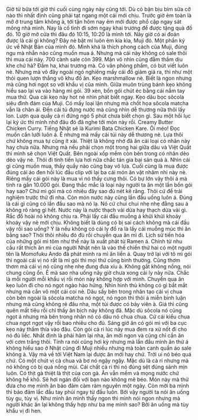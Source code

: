 Giờ từ bữa tới giờ thì cuối cùng ngày này cũng tới. Dù có bận bịu bỉm sữa cỡ nào thì nhất định cũng phải tạt ngang một cái mới chịu. Trước giờ ẻm toàn là mở ở trung tâm không à, tới tận hôm nay ẻm mới được phổ cập ngay sát mông nhà mình. Nay là cố tình đi sớm ngay khai trương để được tặng quà đồ đó. 10 giờ mở cửa thì đâu đó 10:15, 10:20 là mình tới. Nãy giờ có ai đoán được là cái gì không? Đây nè bật mí luôn ẻm kia kìa, Muji đó. Một phần ký ức về Nhật Bản của mình đó. Mình khá là thích phong cách của Muji, đúng ngu mà nhẫn nào cũng muốn mua á. Nhưng mà cái này không có sale thôi thì mua cái này. 700 cành sale còn 399. Mận vô nhìn cũng đằm thắm dịu khe chứ hả? Đầm ha, khai trương mà. Có văn phòng phẩm, có bút viết luôn nè. Nhưng mà vô đây ngoài ngó nghiêng mấy cái đồ giảm giá ra, thì như một thói quen lượn thẳng vô khu đồ ăn. Kẹo marshmallow nè. Biết là ngon nhưng mà cũng hơi ngọt so với khẩu vị của mình. Giữa muôn trùng bánh kẹo không hiểu sao lại va vào hàng mì gói. 39 xèn, bốn gói chút éc bằng cái nắm tay mua thử. Qua cái kẹo này hot nè nhìn phát biết ngay. Kẹo dâu bọc sôcola siêu đình đám của Muji. Có mấy loại lận nhưng mà chốt họa sôcola matcha vẫn là chân ái. Đến cái tủ đựng nước mà cũng nhìn dễ thương nữa thôi lấy lon. Lượn qua quầy cà ri đứng ngó 5 phút chưa biết chọn gì. Sau một hồi lục lại ký ức thì mình nhớ đâu đó đã nghe tới món này rồi. Creamy Butter Chicken Curry. Tiếng Nhật sẽ là Kurimi Bata Chicken Kare. Ôi méo! Đọc muốn cắn lưỡi luôn á. Ê nhưng mà mấy cái túi này dễ thương nè. Lựa thôi chứ không mua tự cũng ít xài. Thiệt là không nhớ đã ăn cái loại có nhân này hay chưa nữa. Nhưng mà nếu phải chọn một trong hai giữa dâu và Việt Quất thì mình sẽ chọn Việt Quất. Bên ngoài xốp mềm còn bên trong có nhân dẻo dẻo vậy nè. Thôi đi tính tiền lựa hơi nữa chắc tán gia bại sản quá à. Nhìn cái gì cũng muốn mua, thấy quầy nào cũng bay vô lựa. Cuối cùng là mua được đúng cái áo đen hồi lúc đầu clip với lại ba cái món ăn vặt nhâm nhi này nè. Riêng mấy cái gói này là mua vì nó thấy cưng thôi. Có bự lớn vậy thôi á mà tính ra gần 10.000 gói. Đang thắc mắc là loại này người ta ăn một lần bốn gói hay sao? Chứ mì gói mà có nhiêu đây sao đủ nét kẽ răng. Thôi cứ để trải nghiệm trước thử đi nha. Còn món nước này cũng lần đầu uống luôn á. Đúng là cái gì cũng có lần đầu sao mà nó lạ. Nó cứ chui chui nhẹ nhẹ đằng sau á không rõ ràng gì hết. Nước này là nước thạch vải dừa hay thạch dừa vải gì. Rắc đổ hoài nó không chịu ra. Phải lấy cái đầu muỗng á khửi khửi khoáy khoáy vậy nè mới chịu. Không biết là dùng có bị sai cách không mà cái đầu vậy rồi sao uống? Ý là nếu không có cái ly đổ ra là lấy cái muỗng múc thì ăn bằng sao? Thôi thôi nhiêu đó đủ rồi chuyển qua ăn mì đi. Lịch sử tiến hóa của những gói mì tôm như thế này là xuất phát từ Ramen á. Chính từ nhu cầu rất thích ăn mì của người Nhật nên là vào thế chiến thứ hai có một người tên là Momofuku Ando đã phát minh ra mì ăn liền á. Quay trở lại với tô mì gói thì ngoài cái vị nó rất là mì gói thì mọi thứ cũng bình thường. Cũng thơm thơm mà cái vị nó cũng nhẹ nhẹ đung đưa xíu à. Không gắt không nồng, nói chung cũng ổn. Ê mà sao nha uống nãy giờ chưa xong cái ly này nữa. Chắc là mỗi người mỗi khẩu vị rồi món này không hợp với mình. Chuyển qua ăn kẹo luôn đi cho nó ngọt ngào hào hứng. Nhìn hình thù không có gì bắt mắt nhưng mà cắn vô một cái coi nè. Dâu sấy bên trong nhân tạo cái vị chua còn bên ngoài là sôcola matcha nó ngọt, nó ngon thì thôi á miễn bình luận nhưng mà cũng không rẻ đâu nha, một túi được có bảy viên à. Giá thì cũng quên mất tiêu rồi chỉ thấy ăn bịch này không đã. Mặc dù sôcola nó cũng ngọt á nhưng mà bên trong nhân nó có dâu nó chua chua. Cứ cái kiểu chua chua ngọt ngọt vậy rồi bao nhiêu cho đủ. Sáng giờ ăn có gói mì với ba cục kẹo này thấm thía vào đâu. Còn gói cà ri lúc nãy mua đem ra xử nốt đi cho nó đủ liếc. Nhất định là phải hâm lại nha, ăn mới ngon và cũng chỉ cần ăn với cơm trắng thôi. Tính ra nói cũng hơi kỳ nhưng mà lần đầu mình ăn thử á không hiểu sao ở Nhật cũng đi Muji nhiều nhưng mà toàn canh quần áo sale không à. Vậy mà về tới Việt Nam lại được ăn mới hay chứ. Trời ui nó béo quá chứ. Có một chút vị cà chua và bơ nó ngậy ngậy. Mặc dù là cà ri nhưng mà nó không có bị quá nồng mùi. Cái chất cà ri thì nó đúng sệt đúng sánh mịn luôn. Có thịt gà thiệt là thịt của con gà. Ăn vẫn mềm và mọng nước chứ không hề khô. Sẽ hơi ngán đối với bạn nào không mê béo. Món này mà thử đưa cho mẹ mình ăn bảo đảm càm ràm nguyên một ngày. Còn mời ba mình thì bảo đảm lắc đầu tay phủi ngay từ đầu luôn. Bởi vậy người ta nói ăn uống tùy gu, tùy vị. Như mình ăn mình thấy ngon thì mình nói ngon nhưng mà người khác ăn lại không thấy hợp như ba mẹ mình sao? Bởi ăn uống mà tùy khẩu vị đi hen.